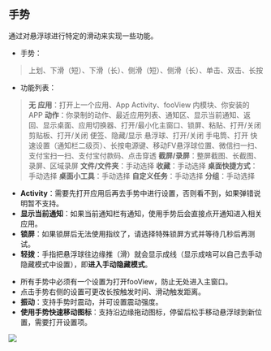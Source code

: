 ## 手势
通过对悬浮球进行特定的滑动来实现一些功能。

* 手势：

>上划、下滑（短）、下滑（长）、侧滑（短）、侧滑（长）、单击、双击、长按

* 功能列表：

> **无**
> **应用**：打开上一个应用、App Activity、fooView 内模块、你安装的 APP
> **动作**：你录制的动作、最近应用列表、通知区、显示当前通知、返回、显示桌面、应用切换器、打开/最小化主窗口、锁屏、粘贴、打开/关闭 剪贴板、打开/关闭 便签、隐藏/显示 悬浮球、打开/关闭 手电筒、打开 快速设置（通知栏二级页）、长按电源键、移动FV悬浮球位置、微信扫一扫、支付宝扫一扫、支付宝付款码、点击穿透
> **截屏/录屏**：整屏截图、长截图、录屏、区域录屏
> **文件/文件夹**：手动选择
> **收藏**：手动选择
> **桌面快捷方式**：手动选择
>  **桌面小工具**：手动选择
>  **自定义任务**：手动选择
> **分组**：手动选择

- **Activity**：需要先打开应用后再去手势中进行设置，否则看不到，如果弹错说明暂不支持。
- **显示当前通知**：如果当前通知栏有通知，使用手势后会直接点开通知进入相关应用。
- **锁屏**：如果锁屏后无法使用指纹了，请选择特殊锁屏方式并等待几秒后再测试。
- **轻拨**：手指把悬浮球往边缘推（滑）就会显示成线（显示成啥可以自己去手动隐藏模式中设置），即**进入手动隐藏模式**。
* 所有手势中必须有一个设置为打开fooView，防止无处进入主窗口。
* 点击手势右侧的设置可更改长按触发时间、滑动触发距离。
* **振动**：支持手势时震动，并可设置震动强度。
* **使用手势快速移动图标**：支持沿边缘拖动图标，停留后松手移动悬浮球到新位置，需要打开设置项。

![](http://ww1.sinaimg.cn/large/6b1dd0a7ly1fzr81vvwjnj20u02gdagq.jpg)
